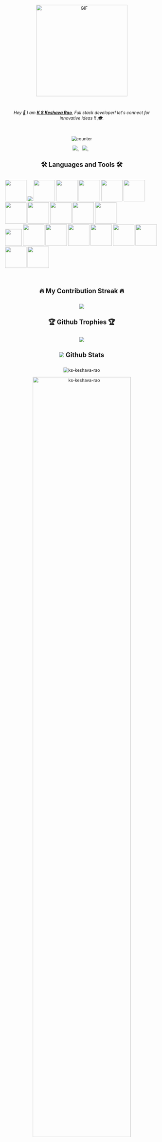 <!-- <p align="center">
  <img src="https://media.giphy.com/media/MeJgB3yMMwIaHmKD4z/giphy.gif" width="30%">
</p>
<br> -->
<p align="center">
  <img alt="GIF" src="https://media3.giphy.com/media/zMukICnMEZmSf8zvXd/giphy.gif?cid=ecf05e47jj4bw0qm7a35f66e6kbhlsvhh0gb3oju8rsz2do3&ep=v1_gifs_search&rid=giphy.gif&ct=g&ct=g" width="300px" height="300px"/>
</p>
<br>
<p align=center ><i>Hey 👋,I am <strong><a href="https://github.com/ks-keshava-rao/" target="_blank">K S Keshava Rao</a></strong>, Full stack developer! let's connect for innovative ideas !! 🎓. </i>
</p>
<br>
<p align="center">
     <img src="https://profile-counter.glitch.me/{ks-keshava-rao}/count.svg"  alt="counter"/>
</p>
<p align='center'>
  
  <a href="https://www.linkedin.com/in/k-s-keshava-rao-97a7b2174" target="_blank">
    <img src="https://img.shields.io/badge/linkedin-%230077B5.svg?&style=for-the-badge&logo=linkedin&logoColor=white" />
  </a>&nbsp;&nbsp;
  <a href=""mailto:abc@example.com">
    <img src="https://img.shields.io/badge/Gmail-D14836?style=for-the-badge&logo=gmail&logoColor=white" />        
  </a>&nbsp;&nbsp;
  
</p>

### <h2 align="center">🛠️ Languages and Tools 🛠️<h2/>

<p align="center">

<!--   <code><img width="70px" src="https://img.icons8.com/color/2x/react-native.png"></code> -->
<!--   <code><img height="70px" src="https://cdn.worldvectorlogo.com/logos/nextjs-3.svg"></code> -->
  <code><img width="70px" src="https://img.icons8.com/color/2x/nodejs.png"></code>
  <code><img src="https://www.vectorlogo.zone/logos/expressjs/expressjs-ar21.svg"></code>
  <code><img width="70px"  src="https://img.icons8.com/color/2x/javascript.png"></code>
  <code><img width="70px"  src="https://www.vectorlogo.zone/logos/reactjs/reactjs-icon.svg"></code>
  <code><img width="70px"  src="https://www.vectorlogo.zone/logos/unity3d/unity3d-icon.svg"></code>
  <code><img width="70px"  src="https://www.vectorlogo.zone/logos/opencv/opencv-icon.svg"></code>
  <code><img width="70px"  src="https://www.vectorlogo.zone/logos/github/github-icon.svg"></code>
  <code><img width="70px"  src="https://img.icons8.com/color/2x/python.png"></code>
  <code ><img width="70px" width="50px" src="https://img.icons8.com/color/2x/html-5.png"></code>
  <code><img width="70px"  src="https://img.icons8.com/color/2x/css3.png"></code>
  <code><img width="70px" src="https://img.icons8.com/color/50/000000/git.png"/></code>
  <code><img width="70px" src="https://img.icons8.com/fluent/50/000000/console.png"/></code>
  <code> <img  width="55px" src="https://github.com/bestofjs/bestofjs-webui/blob/master/public/logos/vscode.svg"></code>
  <code><img width="70px" src="https://img.icons8.com/color/50/000000/firebase.png"/></code>
  <code><img width="70px" src="https://img.icons8.com/color/50/000000/redux.png"/></code>
  <code><img width="70px" src="https://www.vectorlogo.zone/logos/getbootstrap/getbootstrap-icon.svg"/></code>
  <code><img width="70px"  src="https://www.vectorlogo.zone/logos/redis/redis-icon.svg"></code>
  <code><img width="70px"  src="https://www.vectorlogo.zone/logos/google_cloud/google_cloud-icon.svg"></code>
<code><img width="70px"  src="https://www.vectorlogo.zone/logos/java/java-icon.svg"></code>
  <code><img width="70px"  src="https://www.vectorlogo.zone/logos/gradle/gradle-ar21.svg"></code>
  <code><img width="70px"  src="https://www.vectorlogo.zone/logos/springio/springio-ar21.svg"></code>


</p>
</br>

### <h2 align="center">🔥 My Contribution Streak 🔥<h2/>

<p align="center">
  <a href="https://github.com/ks-keshava-rao/github-readme-streak-stats">
    <img src="https://github-readme-streak-stats.herokuapp.com/?user=ks-keshava-rao&count_private=true&theme=dark&hide_border=true&background=0D1117&stroke=0000"/>
  </a>

### <h2 align="center">🏆 Github Trophies 🏆<h2/>

<p align="center">
  <a href="https://github.com/ryo-ma/github-profile-trophy" target="_blank">
    <img src="https://github-profile-trophy.vercel.app/?username=ks-keshava-rao&row=2&column=4&margin-w=8&margin-h=8&theme=gruvbox&count_private=true"/>
  </a>
</p>

### <h2 align="center"><img src="https://cutt.ly/KblcWC8"> Github Stats<h2/>



<p align="center">
<img src="https://github-readme-stats.vercel.app/api?username=ks-keshava-rao&show_icons=true&theme=gotham&count_private=true" alt="ks-keshava-rao" />
</p>

  
<p align="center">
<img width="80%" height="80%" src="https://github-readme-activity-graph.vercel.app/graph?username=ks-keshava-rao&theme=react-dark&count_private=true" alt="ks-keshava-rao" />
</p>


<br/>
<br/>


<p align="center">
  <a href='https://www.linkedin.com/in/k-s-keshava-rao-97a7b2174'>
    <b><i>Let's connect!</i></b>
  </a>
 </p>

